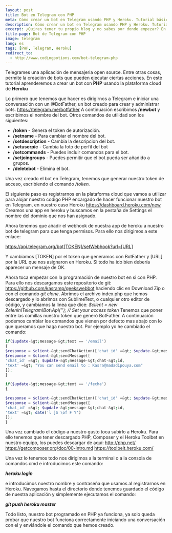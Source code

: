 ```yaml
---
layout: post
title: Bot en Telegram con PHP 
meta: Cómo crear un bot en Telegram usando PHP y Heroku. Tutorial básico en español.
description: Cómo crear un bot en Telegram usando PHP y Heroku. Tutorial básico en español.
excerpt: ¿Quires tener tu propio blog y no sabes por donde empezar? En este artículo veremos desde la creación y configuración del bot hasta su despliegue en una plataforma cloud, en este caso Heroku, para que responda cuando pongamos un comando. Para este artículo programaremos el bot en PHP. Si no tienes conocimientos de PHP, no te preocupes, pues el tutorial está pensado para todo tipo de personas.
title-page: Bot de Telegram con PHP
image: telegram
lang: es
tags: [PHP, Telegram, Heroku]
redirect_to:
  - http://www.codingpotions.com/bot-telegram-php
---
```



Telegrames una aplicación de mensajeria open source. Entre otras cosas, permite la creación de bots que pueden ejecutar ciertas acciones. En este tutorial aprenderemos a crear un bot con <b>PHP</b> usando la plataforma cloud de <b>Heroku</b>

Lo primero que tenemos que hacer es dirigirnos a Telegram e iniciar una conversación con un @BotFather, un bot creado para crear y administrar bots.
https://telegram.me/botfather
A continuación escribimos<b> /newbot</b> y escribimos el nombre del bot. Otros comandos de utilidad son los siguientes:

<ul>
<li><b>/token</b> - Genera el token de autorización.</li>
<li><b>/setname</b> - Para cambiar el nombre del bot.</li>
<li><b>/setdescription</b> - Cambia la descripcion del bot.</li>
<li><b>/setuserpic</b> - Cambia la foto de perfil del bot</li>
<li><b>/setcommands</b> - Puedes incluir comandos para el bot.</li>
<li><b>/setjoingroups</b> - Puedes permitir que el bot pueda ser añadido a grupos.</li>
<li><b>/deletebot</b> - Elimina el bot.</li>
</ul>

Una vez creado el bot en Telegram, tenemos que generar nuestro token de acceso, escribiendo el comando <em>/token.</em>

El siguiente paso es registrarnos en la plataforma cloud que vamos a utilizar para alojar nuestro codigo PHP encargado de hacer funcionar nuestro bot en Telegram, en nuestro caso Heroku <a href="https://dashboard.heroku.com/new">https://dashboard.heroku.com/new</a>
Creamos una app en heroku y buscamos en la pestaña de Settings el nombre del dominio que nos han asignado.

Ahora tenemos que añadir el webhook de nuestra app de heroku a nuestro bot de telegram para que tenga permisos. Para ello nos dirigimos a este enlace:

https://api.telegram.org/bot[TOKEN]/setWebhook?url=[URL]

Y cambiamos [TOKEN] por el token que generamos con BotFather y [URL] por la URL que nos asignaron en Heroku. Si todo ha ido bien debería aparecer un mensaje de OK.

Ahora toca empezar con la programación de nuestro bot en si con PHP. Para ello nos descargamos este repositorio de git: <a href="https://github.com/kasramp/geekswebbot">https://github.com/kasramp/geekswebbot </a>haciendo clic en Download Zip o con el comando <em>git clone</em>.
Abrimos el archivo index.php que hemos descargado y lo abrimos con SublimeText, o cualquier otro editor de código, y cambiamos la linea que dice:
<em>$client = new Zelenin\Telegram\Bot\Api(''); // Set your access token</em>
Tenemos que poner entre las comillas nuestro token que generó BotFather.
A continuación podemos cambiar los comandos que vienen por defecto mas abajo con lo que queramos que haga nuestro bot. Por ejemplo yo he cambiado el comando:

```php
if($update-&gt;message-&gt;text == '/email')
{
$response = $client-&gt;sendChatAction(['chat_id' =&gt; $update-&gt;message-&gt;chat-&gt;id, 'action' =&gt; 'typing']);
$response = $client-&gt;sendMessage([
'chat_id' =&gt; $update-&gt;message-&gt;chat-&gt;id,
'text' =&gt; "You can send email to : Kasra@madadipouya.com"
]);
}
```

```php
if($update-&gt;message-&gt;text == '/fecha')
{

$response = $client-&gt;sendChatAction(['chat_id' =&gt; $update-&gt;message-&gt;chat-&gt;id, 'action' =&gt; 'typing']);
$response = $client-&gt;sendMessage([
'chat_id' =&gt; $update-&gt;message-&gt;chat-&gt;id,
'text' =&gt; date('l jS \of F Y')
]);
}
```

Una vez cambiado el código a nuestro gusto toca subirlo a Heroku. Para ello tenemos que tener descargado PHP, Composer y el Heroku Toolbet en nuestro equipo, los puedes descargar de aquí:
<a href="http://php.net/">http://php.net/</a>
<a href="https://getcomposer.org/doc/00-intro.md">https://getcomposer.org/doc/00-intro.md</a>
<a href="https://toolbelt.heroku.com/">https://toolbelt.heroku.com/</a>

Una vez lo tenemos todo nos dirigimos a la terminal o a la consola de comandos cmd e introducimos este comando:

<strong><em>heroku login</em></strong>

e introducimos nuestro nombre y contraseña que usamos al registrarnos en Heroku. Navegamos hasta el directorio donde tenemos guardado el código de nuestra aplicación y simplemente ejecutamos el comando:

<em><strong>git push heroku master</strong></em>

Todo listo, nuestro bot programado en PHP ya funciona, ya solo queda probar que nuestro bot funciona correctamente iniciando una conversación con el y enviándole el comando que hemos creado.

